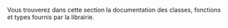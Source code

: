 Vous trouverez dans cette section la documentation des classes, fonctions et types fournis par la librairie.